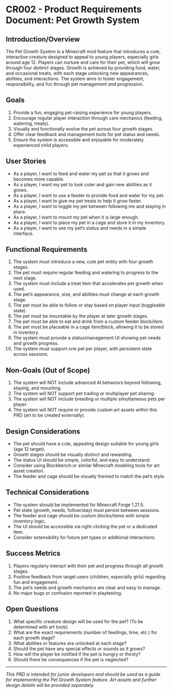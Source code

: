# CR002 - Product Requirements Document: Pet Growth System

## Introduction/Overview

The Pet Growth System is a Minecraft mod feature that introduces a cute, interactive creature designed to appeal to young players, especially girls around age 12. Players can nurture and care for their pet, which will grow through four distinct stages. Growth is achieved by providing food, water, and occasional treats, with each stage unlocking new appearances, abilities, and interactions. The system aims to foster engagement, responsibility, and fun through pet management and progression.

## Goals

1. Provide a fun, engaging pet-raising experience for young players.
2. Encourage regular player interaction through care mechanics (feeding, watering, treats).
3. Visually and functionally evolve the pet across four growth stages.
4. Offer clear feedback and management tools for pet status and needs.
5. Ensure the system is accessible and enjoyable for moderately experienced child players.

## User Stories

- As a player, I want to feed and water my pet so that it grows and becomes more capable.
- As a player, I want my pet to look cuter and gain new abilities as it grows.
- As a player, I want to use a feeder to provide food and water for my pet.
- As a player, I want to give my pet treats to help it grow faster.
- As a player, I want to toggle my pet between following me and staying in place.
- As a player, I want to mount my pet when it is large enough.
- As a player, I want to place my pet in a cage and store it in my inventory.
- As a player, I want to see my pet’s status and needs in a simple interface.

## Functional Requirements

1. The system must introduce a new, cute pet entity with four growth stages.
2. The pet must require regular feeding and watering to progress to the next stage.
3. The system must include a treat item that accelerates pet growth when used.
4. The pet’s appearance, size, and abilities must change at each growth stage.
5. The pet must be able to follow or stay based on player input (toggleable state).
6. The pet must be mountable by the player at later growth stages.
7. The pet must be able to eat and drink from a custom feeder block/item.
8. The pet must be placeable in a cage item/block, allowing it to be stored in inventory.
9. The system must provide a status/management UI showing pet needs and growth progress.
10. The system must support one pet per player, with persistent state across sessions.

## Non-Goals (Out of Scope)

1. The system will NOT include advanced AI behaviors beyond following, staying, and mounting.
2. The system will NOT support pet trading or multiplayer pet sharing.
3. The system will NOT include breeding or multiple simultaneous pets per player.
4. The system will NOT require or provide custom art assets within this PRD (art to be created externally).

## Design Considerations

- The pet should have a cute, appealing design suitable for young girls (age 12 target).
- Growth stages should be visually distinct and rewarding.
- The status UI should be simple, colorful, and easy to understand.
- Consider using Blockbench or similar Minecraft modeling tools for art asset creation.
- The feeder and cage should be visually themed to match the pet’s style.

## Technical Considerations

- The system should be implemented for Minecraft Forge 1.21.5.
- Pet state (growth, needs, follow/stay) must persist between sessions.
- The feeder and cage should be custom blocks/items with simple inventory logic.
- The UI should be accessible via right-clicking the pet or a dedicated item.
- Consider extensibility for future pet types or additional interactions.

## Success Metrics

1. Players regularly interact with their pet and progress through all growth stages.
2. Positive feedback from target users (children, especially girls) regarding fun and engagement.
3. The pet’s needs and growth mechanics are clear and easy to manage.
4. No major bugs or confusion reported in playtesting.

## Open Questions

1. What specific creature design will be used for the pet? (To be determined with art tools)
2. What are the exact requirements (number of feedings, time, etc.) for each growth stage?
3. What abilities or features are unlocked at each stage?
4. Should the pet have any special effects or sounds as it grows?
5. How will the player be notified if the pet is hungry or thirsty?
6. Should there be consequences if the pet is neglected?

---

*This PRD is intended for junior developers and should be used as a guide for implementing the Pet Growth System feature. Art assets and further design details will be provided separately.*

